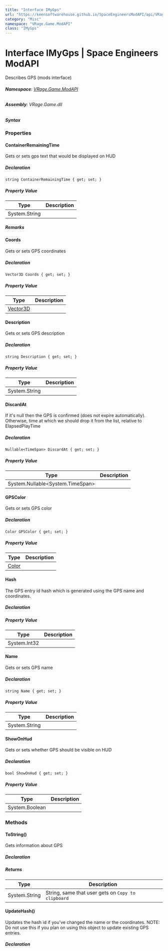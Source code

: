 ```yaml
---
title: "Interface IMyGps"
url: "https://keensoftwarehouse.github.io/SpaceEngineersModAPI/api/VRage.Game.ModAPI.IMyGps.html"
category: "Misc"
namespace: "VRage.Game.ModAPI"
class: "IMyGps"
---
```


# Interface IMyGps | Space Engineers ModAPI

Describes GPS (mods interface)

###### **Namespace**: [VRage.Game.ModAPI](https://keensoftwarehouse.github.io/SpaceEngineersModAPI/api/VRage.Game.ModAPI.html)

###### **Assembly**: VRage.Game.dll

##### Syntax

### Properties

#### ContainerRemainingTime

Gets or sets gps text that would be displayed on HUD

##### Declaration

```
string ContainerRemainingTime { get; set; }
```

##### Property Value

| Type | Description |
| --- | --- |
| System.String |     |

##### Remarks

#### Coords

Gets or sets GPS coordinates

##### Declaration

```
Vector3D Coords { get; set; }
```

##### Property Value

| Type | Description |
| --- | --- |
| [Vector3D](https://keensoftwarehouse.github.io/SpaceEngineersModAPI/api/VRageMath.Vector3D.html) |     |

#### Description

Gets or sets GPS description

##### Declaration

```
string Description { get; set; }
```

##### Property Value

| Type | Description |
| --- | --- |
| System.String |     |

#### DiscardAt

If it's null then the GPS is confirmed (does not expire automatically). Otherwise, time at which we should drop it from the list, relative to ElapsedPlayTime

##### Declaration

```
Nullable<TimeSpan> DiscardAt { get; set; }
```

##### Property Value

| Type | Description |
| --- | --- |
| System.Nullable<System.TimeSpan\> |     |

#### GPSColor

Gets or sets GPS color

##### Declaration

```
Color GPSColor { get; set; }
```

##### Property Value

| Type | Description |
| --- | --- |
| [Color](https://keensoftwarehouse.github.io/SpaceEngineersModAPI/api/VRageMath.Color.html) |     |

#### Hash

The GPS entry id hash which is generated using the GPS name and coordinates.

##### Declaration

##### Property Value

| Type | Description |
| --- | --- |
| System.Int32 |     |

#### Name

Gets or sets GPS name

##### Declaration

```
string Name { get; set; }
```

##### Property Value

| Type | Description |
| --- | --- |
| System.String |     |

#### ShowOnHud

Gets or sets whether GPS should be visible on HUD

##### Declaration

```
bool ShowOnHud { get; set; }
```

##### Property Value

| Type | Description |
| --- | --- |
| System.Boolean |     |

### Methods

#### ToString()

Gets information about GPS

##### Declaration

##### Returns

| Type | Description |
| --- | --- |
| System.String | String, same that user gets on `Copy to clipboard` |

#### UpdateHash()

Updates the hash id if you've changed the name or the coordinates. NOTE: Do not use this if you plan on using this object to update existing GPS entries.

##### Declaration